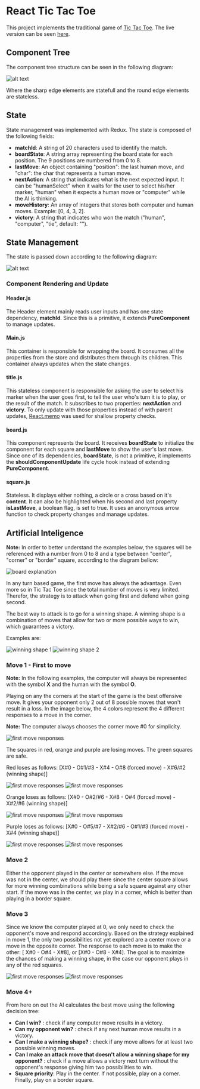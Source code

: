 # React Tic Tac Toe

  This project implements the traditional game of [Tic Tac Toe](https://en.wikipedia.org/wiki/Tic-tac-toe). The live version can be seen [here](https://ricardoagra.github.io/react-tic-tac-toe/).


## Component Tree

  The component tree structure can be seen in the following diagram:
  
  ![alt text](screenshots/component-tree.png)

  Where the sharp edge elements are statefull and the round edge elements are stateless.

## State

  State management was implemented with Redux. The state is composed of the following fields:

  * **matchId**: A string of 20 characters used to identify the match.
  * **boardState**: A string array representing the board state for each position. The 9 positions are numbered from 0 to 8.
  * **lastMove**: An object containing "position": the last human move, and "char": the char that represents a human move.
  * **nextAction**: A string that indicates what is the next expected input. It can be "humanSelect" when it waits for the user to select his/her marker, "human" when it expects a human move or "computer" while the AI is thinking. 
  * **moveHistory**: An array of integers that stores both computer and human moves. Example: [0, 4, 3, 2].
  * **victory**: A string that indicates who won the match ("human", "computer", "tie", default: "").


## State Management

  The state is passed down according to the following diagram:

  ![alt text](screenshots/state-tree.png)

  ### Component Rendering and Update

  #### Header.js
  The Header element mainly reads user inputs and has one state dependency, **matchId**. Since this is a primitive, it extends **PureComponent** to manage updates.

  #### Main.js
  This container is responsible for wrapping the board. It consumes all the properties from the store and distributes them through its children. This container always updates when the state changes.

  #### title.js
  This stateless component is responsible for asking the user to select his marker when the user goes first, to tell the user who's turn it is to play, or the result of the match. It subscribes to two properties: **nextAction** and **victory**. To only update with those properties instead of with parent updates, [React.memo](https://reactjs.org/blog/2018/10/23/react-v-16-6.html) was used for shallow property checks.

  #### board.js
  This component represents the board. It receives **boardState** to initialize the component for each square and **lastMove** to show the user's last move. Since one of its dependencies, **boardState**, is not a primitive, it implements the **shouldComponentUpdate** life cycle hook instead of extending **PureComponent**.

  #### square.js

  Stateless. It displays either nothing, a circle or a cross based on it's **content**. It can also be highlighted when his second and last property **isLastMove**, a boolean flag, is set to true. It uses an anonymous arrow function to check property changes and manage updates.

  ## Artificial Inteligence

  **Note:** In order to better understand the examples below, the squares will be referenced with a number from 0 to 8 and a type between "center", "corner" or "border" square, according to the diagram bellow:

  ![board explanation](screenshots/board.png)

  In any turn based game, the first move has always the advantage. Even more so in Tic Tac Toe since the total number of moves is very limited. Therefor, the strategy is to attack when going first and defend when going second.

  The best way to attack is to go for a winning shape. A winning shape is a combination of moves that allow for two or more possible ways to win, which guarantees a victory.

  Examples are:
  
  ![winning shape 1](screenshots/winning-shape-1.png)
  ![winning shape 2](screenshots/winning-shape-2.png)


  ### Move 1 - First to move

  **Note:** In the following examples, the computer will always be represented with the symbol **X** and the human with the symbol **O**.

  Playing on any the corners at the start of the game is the best offensive move. It gives your opponent only 2 out of 8 possible moves that won't result in a loss. In the image below, the 4 colors represent the 4 different responses to a move in the corner.

  **Note:** The computer always chooses the corner move #0 for simplicity.

  ![first move responses](screenshots/move-one.png)

  The squares in red, orange and purple are losing moves. The green squares are safe.

  Red loses as follows: [X#0 - O#1/#3 - X#4 - O#8 (forced move) - X#6/#2 (winning shape)]

  ![first move responses](screenshots/move-red.png)
  ![first move responses](screenshots/move-red-2.png)

  Orange loses as follows: [X#0 - O#2/#6 - X#8 - O#4 (forced move) - X#2/#6 (winning shape)]

  ![first move responses](screenshots/move-orange.png)
  ![first move responses](screenshots/move-orange-2.png)

  Purple loses as follows: [X#0 - O#5/#7 - X#2/#6 - O#1/#3 (forced move) - X#4 (winning shape)]

  ![first move responses](screenshots/move-purple.png)
  ![first move responses](screenshots/move-purple-2.png)

  ### Move 2

  Either the opponent played in the center or somewhere else. If the move was not in the center, we should play there since the center square allows for more winning combinations while being a safe square against any other start. If the move was in the center, we play in a corner, which is better than playing in a border square.

  ### Move 3

  Since we know the computer played at 0, we only need to check the opponent's move and respond accordingly.
  Based on the strategy explained in move 1, the only two possibilities not yet explored are a center move or a move in the opposite corner. The response to each move is to make the other: [ X#0 - O#4 - X#8], or [X#0 - O#8 - X#4]. The goal is to maximize the chances of making a winning shape, in the case our opponent plays in any of the red squares.

   ![first move responses](screenshots/move-3-center.png)
   ![first move responses](screenshots/move-3-corner.png)


  ### Move 4+

  From here on out the AI calculates the best move using the following decision tree:

  * **Can I win?** : check if any computer move results in a victory.
  * **Can my opponent win?** : check if any next human move results in a victory.
  * **Can I make a winning shape?** : check if any move allows for at least two possible winning moves.
  * **Can I make an attack move that doesn't allow a winning shape for my opponent?** : check if a move allows a victory next turn without the opponent's response giving him two possibilities to win.
  * **Square priority**: Play in the center. If not possible, play on a corner. Finally, play on a border square.






